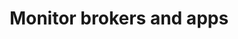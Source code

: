 ---
sidebar_position: 280
id: index
title: Monitor brokers and apps
description: Monitor your Kafka brokers and applications using Conduktor
---